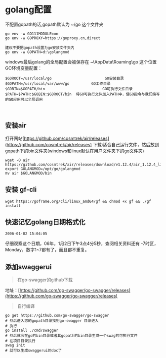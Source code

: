 # golang配置

不配置gopath的话,gopath默认为   ~/go   这个文件夹

```shell
go env -w GO111MODULE=on
go env -w GOPROXY=https://goproxy.cn,direct

建议不要把gopath设置为go安装文件夹内
go env -w GOPATH=d:\golangmod
```

windows最后golang的全局配置会被保存在   ~\AppData\Roaming\go  这个位置
GO环境变量配置：

```shell
$GOROOT=/usr/local/go                        GO安装目录
$GOPATH=/usr/local/var/www/go          GO工作目录
$GOBIN=$GOPATH/bin                          GO可执行文件目录
$PATH=$PATH:$GOBIN:$GOROOT/bin  将GO可执行文件加入PATH中，使GO指令与我们编写的GO应用可以全局调用

```

​

## 安装air

打开网站[https://github.com/cosmtrek/air/releases](https://github.com/cosmtrek/air/releases)
下载i适合自己运行文件，然后放到 gopath下的bin文件夹(windows和linux默认在用户文件夹下的go文件夹)

```shell
wget -O air https://github.com/cosmtrek/air/releases/download/v1.12.4/air_1.12.4_linux_amd64
export GOLANGMOD=/opt/go/golangmod
mv air $GOLANGMOD/bin
```

## 安装 gf-cli

```shell
wget https://goframe.org/cli/linux_amd64/gf && chmod +x gf && ./gf install
```

## 快速记忆golang日期格式化

```shell
2006-01-02 15:04:05
```

仔细观察这个日期，06年，1月2日下午3点4分5秒，查阅相关资料还有 -7时区，Monday，数字1~7都有了，而且都不重复。

## 添加swaggerui

> 在go-swagger的github下载

地址：[https://github.com/go-swagger/go-swagger/releases](https://github.com/go-swagger/go-swagger/releases)

> 自行编译

```shell
go get https://github.com/go-swagger/go-swagger
# 然后进入您的gopath目录找到go-swagger 目录进入
# 执行
go install ./cmd/swagger
# 然后就会在go的bin目录或者其gopath的bin目录生成一个swag的可执行文件
# 在项目目录执行
swag init
# 就可以生成swaggerui的doc了
```
